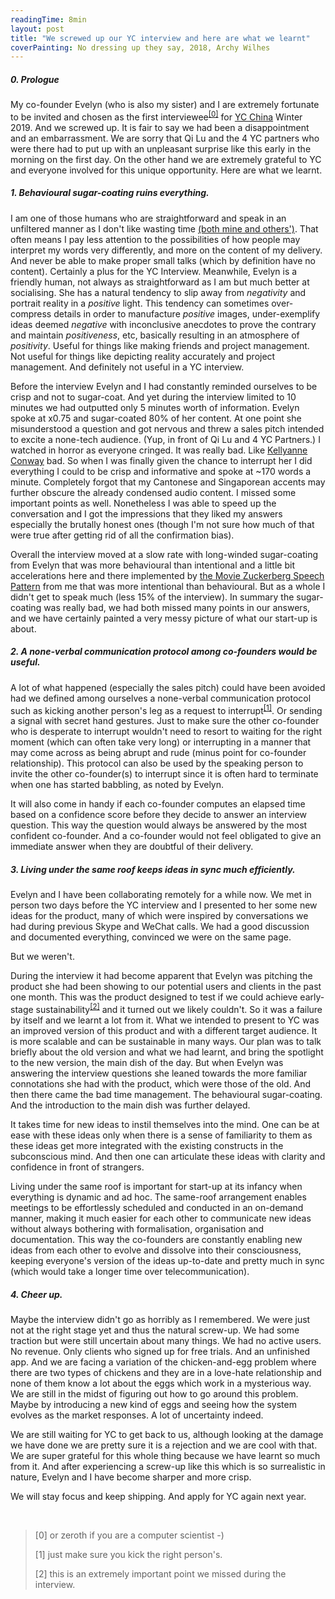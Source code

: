 ```yaml
---
readingTime: 8min
layout: post
title: "We screwed up our YC interview and here are what we learnt"
coverPainting: No dressing up they say, 2018, Archy Wilhes
---
```


##### 0. Prologue

My co-founder Evelyn (who is also my sister) and I are extremely fortunate to be invited and chosen as the first interviewee<sup><a href="#a0">[0]</a></sup> for [YC China](https://blog.ycombinator.com/yc-china-qi-lu/) Winter 2019. And we screwed up. It is fair to say we had been a disappointment and an embarrassment. We are sorry that Qi Lu and the 4 YC partners who were there had to put up with an unpleasant surprise like this early in the morning on the first day. On the other hand we are extremely grateful to YC and everyone involved for this unique opportunity. Here are what we learnt.

##### 1. Behavioural sugar-coating ruins everything.

I am one of those humans who are straightforward and speak in an unfiltered manner as I don't like wasting time [(both mine and others')](http://www.paulgraham.com/vb.html). That often means I pay less attention to the possibilities of how people may interpret my words very differently, and more on the content of my delivery. And never be able to make proper small talks (which by definition have no content). Certainly a plus for the YC Interview. Meanwhile, Evelyn is a friendly human, not always as straightforward as I am but much better at socialising. She has a natural tendency to slip away from _negativity_ and portrait reality in a _positive_ light. This tendency can sometimes over-compress details in order to manufacture _positive_ images, under-exemplify ideas deemed _negative_ with inconclusive anecdotes to prove the contrary and maintain _positiveness_, etc, basically resulting in an atmosphere of _positivity_. Useful for things like making friends and project management. Not useful for things like depicting reality accurately and project management. And definitely not useful in a YC interview.

Before the interview Evelyn and I had constantly reminded ourselves to be crisp and not to sugar-coat. And yet during the interview limited to 10 minutes we had outputted only 5 minutes worth of information. Evelyn spoke at x0.75 and sugar-coated 80% of her content. At one point she misunderstood a question and got nervous and threw a sales pitch intended to excite a none-tech audience. (Yup, in front of Qi Lu and 4 YC Partners.) I watched in horror as everyone cringed. It was really bad. Like [Kellyanne Conway](https://www.youtube.com/watch?v=C-7fzHy3aG0) bad. So when I was finally given the chance to interrupt her I did everything I could to be crisp and informative and spoke at ~170 words a minute. Completely forgot that my Cantonese and Singaporean accents may further obscure the already condensed audio content. I missed some important points as well. Nonetheless I was able to speed up the conversation and I got the impressions that they liked my answers especially the brutally honest ones (though I'm not sure how much of that were true after getting rid of all the confirmation bias).

Overall the interview moved at a slow rate with long-winded sugar-coating from Evelyn that was more behavioural than intentional and a little bit accelerations here and there implemented by [the Movie Zuckerberg Speech Pattern](https://www.youtube.com/watch?v=BPazh2kDdvA) from me that was more intentional than behavioural. But as a whole I didn't get to speak much (less 15% of the interview). In summary the sugar-coating was really bad, we had both missed many points in our answers, and we have certainly painted a very messy picture of what our start-up is about.

##### 2. A none-verbal communication protocol among co-founders would be useful.

A lot of what happened (especially the sales pitch) could have been avoided had we defined among ourselves a none-verbal communication protocol such as kicking another person's leg as a request to interrupt<sup><a href="#a1">[1]</a></sup>. Or sending a signal with secret hand gestures. Just to make sure the other co-founder who is desperate to interrupt wouldn't need to resort to waiting for the right moment (which can often take very long) or interrupting in a manner that may come across as being abrupt and rude (minus point for co-founder relationship). This protocol can also be used by the speaking person to invite the other co-founder(s) to interrupt since it is often hard to terminate when one has started babbling, as noted by Evelyn.

It will also come in handy if each co-founder computes an elapsed time based on a confidence score before they decide to answer an interview question. This way the question would always be answered by the most confident co-founder. And a co-founder would not feel obligated to give an immediate answer when they are doubtful of their delivery.

##### 3. Living under the same roof keeps ideas in sync much efficiently.

Evelyn and I have been collaborating remotely for a while now. We met in person two days before the YC interview and I presented to her some new ideas for the product, many of which were inspired by conversations we had during previous Skype and WeChat calls. We had a good discussion and documented everything, convinced we were on the same page.

But we weren't.

During the interview it had become apparent that Evelyn was pitching the product she had been showing to our potential users and clients in the past one month. This was the product designed to test if we could achieve early-stage sustainability<sup><a href="#a2">[2]</a></sup> and it turned out we likely couldn't. So it was a failure by itself and we learnt a lot from it. What we intended to present to YC was an improved version of this product and with a different target audience. It is more scalable and can be sustainable in many ways. Our plan was to talk briefly about the old version and what we had learnt, and bring the spotlight to the new version, the main dish of the day. But when Evelyn was answering the interview questions she leaned towards the more familiar connotations she had with the product, which were those of the old. And then there came the bad time management. The behavioural sugar-coating. And the introduction to the main dish was further delayed.

It takes time for new ideas to instil themselves into the mind. One can be at ease with these ideas only when there is a sense of familiarity to them as these ideas get more integrated with the existing constructs in the subconscious mind. And then one can articulate these ideas with clarity and confidence in front of strangers.

Living under the same roof is important for start-up at its infancy when everything is dynamic and ad hoc. The same-roof arrangement enables meetings to be effortlessly scheduled and conducted in an on-demand manner, making it much easier for each other to communicate new ideas without always bothering with formalisation, organisation and documentation. This way the co-founders are constantly enabling new ideas from each other to evolve and dissolve into their consciousness, keeping everyone's version of the ideas up-to-date and pretty much in sync (which would take a longer time over telecommunication).

##### 4. Cheer up.

Maybe the interview didn't go as horribly as I remembered. We were just not at the right stage yet and thus the natural screw-up. We had some traction but were still uncertain about many things. We had no active users. No revenue. Only clients who signed up for free trials. And an unfinished app. And we are facing a variation of the chicken-and-egg problem where there are two types of chickens and they are in a love-hate relationship and none of them know a lot about the eggs which work in a mysterious way. We are still in the midst of figuring out how to go around this problem. Maybe by introducing a new kind of eggs and seeing how the system evolves as the market responses. A lot of uncertainty indeed.

We are still waiting for YC to get back to us, although looking at the damage we have done we are pretty sure it is a rejection and we are cool with that. We are super grateful for this whole thing because we have learnt so much from it. And after experiencing a screw-up like this which is so surrealistic in nature, Evelyn and I have become sharper and more crisp.

We will stay focus and keep shipping. And apply for YC again next year.

<br>

><span id="a0">[0]</span> or zeroth if you are a computer scientist -)
>
><span id="a1">[1]</span> just make sure you kick the right person's.
>
><span id="a2">[2]</span> this is an extremely important point we missed during the interview.
>
